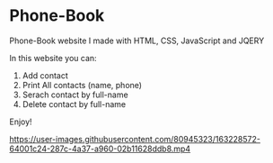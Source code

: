# Phone-Book
Phone-Book website I made with HTML, CSS, JavaScript and JQERY

In this website you can:
1. Add contact
2. Print All contacts (name, phone)
3. Serach contact by full-name
4. Delete contact by full-name

Enjoy!

https://user-images.githubusercontent.com/80945323/163228572-64001c24-287c-4a37-a960-02b11628ddb8.mp4
